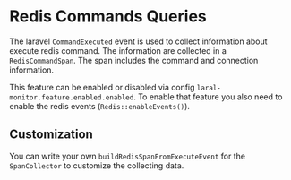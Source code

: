 Redis Commands Queries
================

The laravel `CommandExecuted` event is used to collect information about execute redis command. The information are
collected in a `RedisCommandSpan`. The span includes the command and connection information.

This feature can be enabled or disabled via config `laral-monitor.feature.enabled.enabled`.
To enable that feature you also need to enable the redis events (`Redis::enableEvents()`).

Customization
-------------

You can write your own `buildRedisSpanFromExecuteEvent` for the `SpanCollector` to customize the collecting data.
